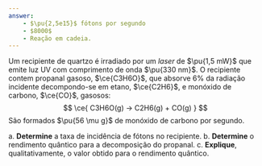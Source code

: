 ```yaml
---
answer:
    - $\pu{2,5e15}$ fótons por segundo
    - $8000$
    - Reação em cadeia.
---
```


Um recipiente de quartzo é irradiado por um *laser* de $\pu{1,5 mW}$ que emite luz UV com comprimento de onda $\pu{330 nm}$. O recipiente contem propanal gasoso, $\ce{C3H6O}$, que absorve $6\%$ da radiação incidente decompondo-se em etano, $\ce{C2H6}$, e monóxido de carbono, $\ce{CO}$, gasosos: 
$$
    \ce{ C3H6O(g) -> C2H6(g) + CO(g) }
$$
São formados $\pu{56 \mu g}$ de monóxido de carbono por segundo.

a. **Determine** a taxa de incidência de fótons no recipiente.
b. **Determine** o rendimento quântico para a decomposição do propanal.
c. **Explique**, qualitativamente, o valor obtido para o rendimento quântico.
